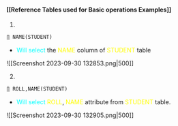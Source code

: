 #### [[Reference Tables used for Basic operations Examples]]

1. 
```sql
∏ NAME(STUDENT)  
```
- <span style="color:#00ffff">Will select</span> the <span style="color:#fffd01">NAME</span> column of <span style="color:#fffd01">STUDENT</span> table

![[Screenshot 2023-09-30 132853.png|500]]

2. 
```sql
∏ ROLL,NAME(STUDENT) 
```
- <span style="color:#00ffff">Will select</span> <span style="color:#fffd01">ROLL</span>, <span style="color:#fffd01">NAME</span> attribute from <span style="color:#fffd01">STUDENT</span> table.

![[Screenshot 2023-09-30 132905.png|500]]